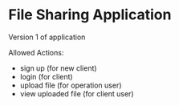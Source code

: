 # File Sharing Application

Version 1 of application

Allowed Actions:

- sign up (for new client)
- login (for client)
- upload file (for operation user)
- view uploaded file (for client user)